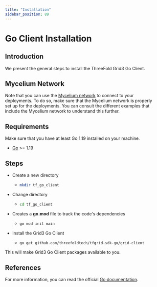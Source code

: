 ```yaml
---
title: "Installation"
sidebar_position: 89
---
```


<h1>Go Client Installation</h1>

## Introduction

We present the general steps to install the ThreeFold Grid3 Go Client.

## Mycelium Network

Note that you can use the [Mycelium network](../../system_administrators/mycelium/mycelium_toc.md) to connect to your deployments. To do so, make sure that the Mycelium network is properly set up for the deployments. You can consult the different examples that include the Mycelium network to understand this further.

## Requirements

Make sure that you have at least Go 1.19 installed on your machine.

- [Go](https://golang.org/doc/install) >= 1.19

## Steps

* Create a new directory
  * ```bash
    mkdir tf_go_client
    ```
* Change directory
  * ```bash
    cd tf_go_client
    ```
* Creates a **go.mod** file to track the code's dependencies
  * ```bash
    go mod init main
    ```
* Install the Grid3 Go Client
  * ```bash
    go get github.com/threefoldtech/tfgrid-sdk-go/grid-client
    ```

This will make Grid3 Go Client packages available to you.

## References

For more information, you can read the official [Go documentation](https://go.dev/doc/).